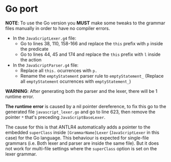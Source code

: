 # Go port

**NOTE**: To use the Go version you **MUST** make some tweaks to the grammar files
manually in order to have no compiler errors.

* In the `JavaScriptLexer.g4` file:
    * Go to lines 38, 110, 158-166 and replace the `this` prefix with `p` inside the predicate
    * Go to lines 44, 45 and 174 and replace the `this` prefix with `l` inside the action
* In the `JavaScriptParser.g4` file:
    * Replace all `this.` ocurrences with `p.`
    * Rename the `emptyStatement` parser rule to `emptyStatement_` (Replace all `emptyStatement` ocurrences with `emptyStatement_`)

**WARNING**: After generating both the parser and the lexer, there will be 1 runtime error.

**The runtime error** is caused by a nil pointer dereference, to fix this go to the generated file
`javascript_lexer.go` and go to line 623, then remove the pointer `*` that's preceding
`JavaScriptBaseLexer`.

The cause for this is that ANTLR4 automatically adds a pointer to the embedded `superClass` inside
`[GrammarName]Lexer` (`JavaScriptLexer` in this case) for the Go language. This behaviour is expected 
for single-file grammars (i.e. Both lexer and parser are inside the same file).
But it does not work for multi-file settings where the `superClass` option is set on the lexer grammar.